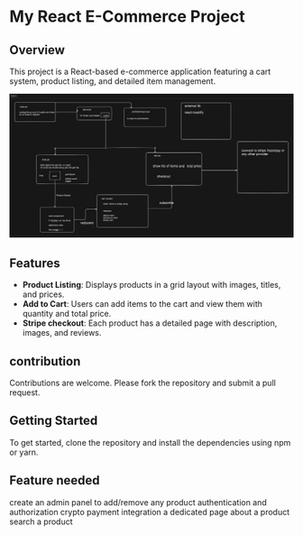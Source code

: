
# My React E-Commerce Project

## Overview

This project is a React-based e-commerce application featuring a cart system, product listing, and detailed item management. 

![wireFrame](/frontend/src/assets/workflow.png)

## Features

- **Product Listing**: Displays products in a grid layout with images, titles, and prices.
- **Add to Cart**: Users can add items to the cart and view them with quantity and total price.
- **Stripe checkout**: Each product has a detailed page with description, images, and reviews.

## contribution
Contributions are welcome. Please fork the repository and submit a pull request.
## Getting Started
To get started, clone the repository and install the dependencies using npm or yarn.
## Feature needed
create an admin panel to add/remove any product
authentication and authorization
crypto payment integration
a dedicated page about a product
search a product


